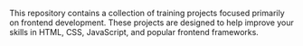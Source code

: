 This repository contains a collection of training projects focused primarily on frontend development. These projects are designed to help improve your skills in HTML, CSS, JavaScript, and popular frontend frameworks.
